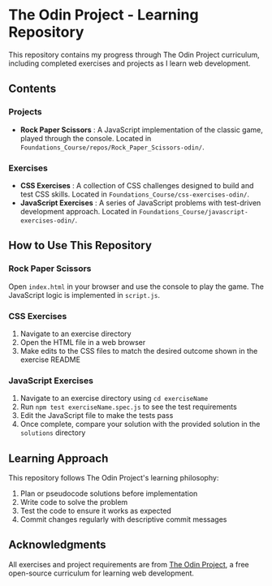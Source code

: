 # The Odin Project - Learning Repository

This repository contains my progress through The Odin Project curriculum, including completed exercises and projects as I learn web development.

## Contents

### Projects

* **Rock Paper Scissors** : A JavaScript implementation of the classic game, played through the console. Located in `Foundations_Course/repos/Rock_Paper_Scissors-odin/`.

### Exercises

* **CSS Exercises** : A collection of CSS challenges designed to build and test CSS skills. Located in `Foundations_Course/css-exercises-odin/`.
* **JavaScript Exercises** : A series of JavaScript problems with test-driven development approach. Located in `Foundations_Course/javascript-exercises-odin/`.

## How to Use This Repository

### Rock Paper Scissors

Open `index.html` in your browser and use the console to play the game. The JavaScript logic is implemented in `script.js`.

### CSS Exercises

1. Navigate to an exercise directory
2. Open the HTML file in a web browser
3. Make edits to the CSS files to match the desired outcome shown in the exercise README

### JavaScript Exercises

1. Navigate to an exercise directory using `cd exerciseName`
2. Run `npm test exerciseName.spec.js` to see the test requirements
3. Edit the JavaScript file to make the tests pass
4. Once complete, compare your solution with the provided solution in the `solutions` directory

## Learning Approach

This repository follows The Odin Project's learning philosophy:

1. Plan or pseudocode solutions before implementation
2. Write code to solve the problem
3. Test the code to ensure it works as expected
4. Commit changes regularly with descriptive commit messages

## Acknowledgments

All exercises and project requirements are from [The Odin Project](command:_cody.vscode.open?%22https%3A%2F%2Fwww.theodinproject.com%2F%22), a free open-source curriculum for learning web development.
